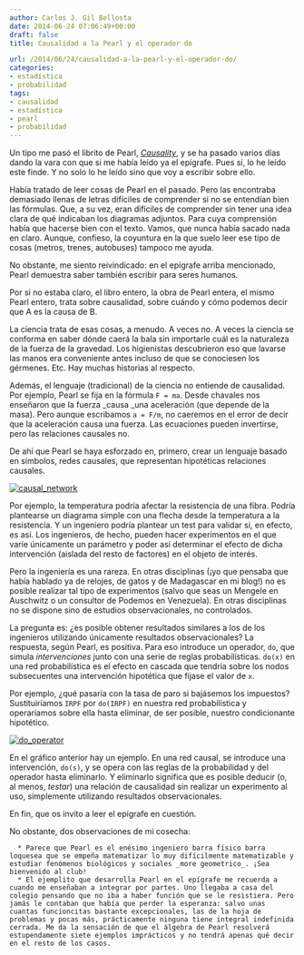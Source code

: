 ```yaml
---
author: Carlos J. Gil Bellosta
date: 2014-06-24 07:06:49+00:00
draft: false
title: Causalidad a la Pearl y el operador do

url: /2014/06/24/causalidad-a-la-pearl-y-el-operador-do/
categories:
- estadística
- probabilidad
tags:
- causalidad
- estadística
- pearl
- probabilidad
---
```


Un tipo me pasó el librito de Pearl, [_Causality_](http://bayes.cs.ucla.edu/BOOK-2K/index.html), y se ha pasado varios días dando la vara con que si me había leído ya el epígrafe. Pues sí, lo he leído este finde. Y no solo lo he leído sino que voy a escribir sobre ello.

Había tratado de leer cosas de Pearl en el pasado. Pero las encontraba demasiado llenas de letras difíciles de comprender si no se entendían bien las fórmulas. Que, a su vez, eran difíciles de comprender sin tener una idea clara de qué indicaban los diagramas adjuntos. Para cuya comprensión había que hacerse bien con el texto. Vamos, que nunca había sacado nada en claro. Aunque, confieso, la coyuntura en la que suelo leer ese tipo de cosas (metros, trenes, autobuses) tampoco me ayuda.

No obstante, me siento reivindicado: en el epígrafe arriba mencionado, Pearl demuestra saber también escribir para seres humanos.

Por si no estaba claro, el libro entero, la obra de Pearl entera, el mismo Pearl entero, trata sobre causalidad, sobre cuándo y cómo podemos decir que A es la causa de B.

La ciencia trata de esas cosas, a menudo. A veces no. A veces la ciencia se conforma en saber dónde caerá la bala sin importarle cuál es la naturaleza de la fuerza de la gravedad. Los higienistas descubrieron eso que lavarse las manos era conveniente antes incluso de que se conociesen los gérmenes. Etc. Hay muchas historias al respecto.

Además, el lenguaje (tradicional) de la ciencia no entiende de causalidad. Por ejemplo, Pearl se fija en la fórmula `F = ma`. Desde chavales nos enseñaron que la fuerza _causa _una aceleración (que depende de la masa). Pero aunque escribamos `a = F/m`, no caeremos en el error de decir que la aceleración causa una fuerza. Las ecuaciones pueden invertirse, pero las relaciones causales no.

De ahí que Pearl se haya esforzado en, primero, crear un lenguaje basado en símbolos, redes causales, que representan hipotéticas relaciones causales.

[![causal_network](/wp-uploads/2014/06/causal_network.png)
](/wp-uploads/2014/06/causal_network.png)

Por ejemplo, la temperatura podría afectar la resistencia de una fibra. Podría plantearse un diagrama simple con una flecha desde la temperatura a la resistencia. Y un ingeniero podría plantear un test para validar si, en efecto, es así. Los ingenieros, de hecho, pueden hacer experimentos en el que varíe únicamente un parámetro y poder así determinar el efecto de dicha intervención (aislada del resto de factores) en el objeto de interés.

Pero la ingeniería es una rareza. En otras disciplinas (¡yo que pensaba que había hablado ya de relojes, de gatos y de Madagascar en mi blog!) no es posible realizar tal tipo de experimentos (salvo que seas un Mengele en Auschwitz o un consultor de Podemos en Venezuela). En otras disciplinas no se dispone sino de estudios observacionales, no controlados.

La pregunta es: ¿es posible obtener resultados similares a los de los ingenieros utilizando únicamente resultados observacionales? La respuesta, según Pearl, es positiva. Para eso introduce un operador, `do`, que simula _intervenciones_ junto con una serie de reglas probabilísticas. `do(x)` en una red probabilística es el efecto en cascada que tendría sobre los nodos subsecuentes una intervención hipotética que fijase el valor de `x`.

Por ejemplo, ¿qué pasaría con la tasa de paro si bajásemos los impuestos? Sustituiríamos `IRPF` por `do(IRPF)` en nuestra red probabilística y operaríamos sobre ella hasta eliminar, de ser posible, nuestro condicionante hipotético.

[![do_operator](/wp-uploads/2014/06/do_operator.png)
](/wp-uploads/2014/06/do_operator.png)

En el gráfico anterior hay un ejemplo. En una red causal, se introduce una intervención, `do(s)`, y se opera con las reglas de la probabilidad y del operador hasta eliminarlo. Y eliminarlo significa que es posible deducir (o, al menos, _testar_) una relación de causalidad sin realizar un experimento al uso, simplemente utilizando resultados observacionales.

En fin, que os invito a leer el epígrafe en cuestión.

No obstante, dos observaciones de mi cosecha:



	  * Parece que Pearl es el enésimo ingeniero barra físico barra loquesea que se empeña matematizar lo muy difícilmente matematizable y estudiar fenómenos biológicos y sociales _more geometrico_. ¡Sea bienvenido al club!
	  * El ejemplito que desarrolla Pearl en el epígrafe me recuerda a cuando me enseñaban a integrar por partes. Uno llegaba a casa del colegio pensando que no iba a haber función que se le resistiera. Pero jamás le contaban que había que perder la esperanza: salvo unas cuantas funcioncitas bastante excepcionales, las de la hoja de problemas y pocas más, prácticamente ninguna tiene integral indefinida cerrada. Me da la sensación de que el álgebra de Pearl resolverá estupendamente siete ejemplos imprácticos y no tendrá apenas qué decir en el resto de los casos.

